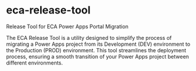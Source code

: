 # eca-release-tool
Release Tool for ECA Power Apps Portal Migration

The ECA Release Tool is a utility designed to simplify the process of migrating a Power Apps project from its Development (DEV) environment to the Production (PROD) environment. This tool streamlines the deployment process, ensuring a smooth transition of your Power Apps project between different environments.
